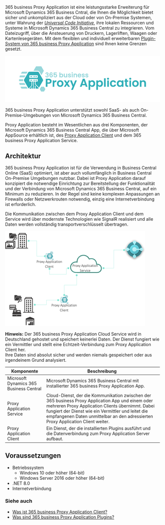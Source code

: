 365 business Proxy Application ist eine leistungsstarke Erweiterung für Microsoft Dynamics 365 Business Cntral, die Ihnen die Möglichkeit bietet sicher und unkompliziert aus der Cloud oder von On-Premise Systemen, unter Wahrung der [*Universal Code Initiative*](https://www.microsoft.com/en-us/dynamics-365/blog/it-professional/2022/10/28/the-dynamics-365-business-central-universal-code-initiative-is-live/), ihre lokalen Ressourcen und Systeme in Microsoft Dynamics 365 Business Central zu integrieren. Vom Dateizugriff, über die Ansteuerung von Druckern, Lagerliften, Waagen oder Kartenlesegeräten. Mit dem flexiblen und individuell erweiterbaren [Plugin-System von 365 business Proxy Application](../plugins/) sind Ihnen keine Grenzen gesetzt.

![365 business Proxy Application](/assets/images/365-business-proxy-application/proxy-application-logo.png)

365 business Proxy Application unterstützt sowohl SaaS- als auch On-Premise-Umgebungen von Microsoft Dynamics 365 Business Central.

Proxy Application besteht im Wesentlichen aus drei Komponenten, der Microsoft Dynamics 365 Business Central App, die über Microsoft AppSource erhältlich ist, des [Proxy Application Client](../proxy-application-client-whatis/) und dem 365 business Proxy Application Service.

## Architektur

365 business Proxy Application ist für die Verwendung in Business Central Online (SaaS) optimiert, ist aber auch vollumfänglich in Business Central On-Premise Umgebungen nutzbar.
Dabei ist Proxy Application darauf konzipiert die notwendige Einrichtung zur Bereitstellung der Funktionalität und der Verbindung von Microsoft Dynamics 365 Business Central, auf ein Minimum zu reduzieren. In der Regel sind keine komplexen Anpassungen an Firewalls oder Netzwerkrouten notwendig, einzig eine Internetverbindung ist erforderlich.

Die Kommunikation zwischen dem Proxy Application Client und dem Service wird über modernste Technologien wie SignalR realisiert und alle Daten werden vollständig transportverschlüsselt übertragen.

![Proxy Application Architektur](/assets/images/365-business-proxy-application/proxy-application-architecture.png)

<div class="alert alert-info">
    <i class="fa-solid fa-lightbulb"></i> <strong>Hinweis:</strong> Der 365 business Proxy Application Cloud Service wird in Deutschland gehostet und speichert keinerlei Daten. Der Dienst fungiert wie ein Vermittler und stellt eine Echtzeit-Verbindung zum Proxy Application Client her.<br>Ihre Daten sind absolut sicher und werden niemals gespeichert oder aus irgendeinem Grund analysiert.
</div>

| Komponente | Beschreibung |
| --- | --- |
| Microsoft Dynamics 365 Business Central | Microsoft Dynamics 365 Business Central mit installierter 365 business Proxy Application App. |
| Proxy Application Service | Cloud-Dienst, der die Kommunikation zwischen der 365 business Proxy Application App und einem oder mehreren Proxy Application Clients übernimmt. Dabei fungiert der Dienst wie ein Vermittler und leitet die empfangenen Daten unmittelbar an den adressierten Proxy Application Client weiter. | 
| Proxy Application Client | Ein Dienst, der die installierten Plugins ausführt und die Datenverbindung zum Proxy Application Server aufbaut. |

## Voraussetzungen

- Betriebssystem
    - Windows 10 oder höher (64-bit)
    - Windows Server 2016 oder höher (64-bit)
- .NET 8.0
- Internetverbindung

### Siehe auch

- [Was ist 365 business Proxy Application Client?](../proxy-application-client-whatis/)
- [Was sind 365 business Proxy Application Plugins?](../plugins/)